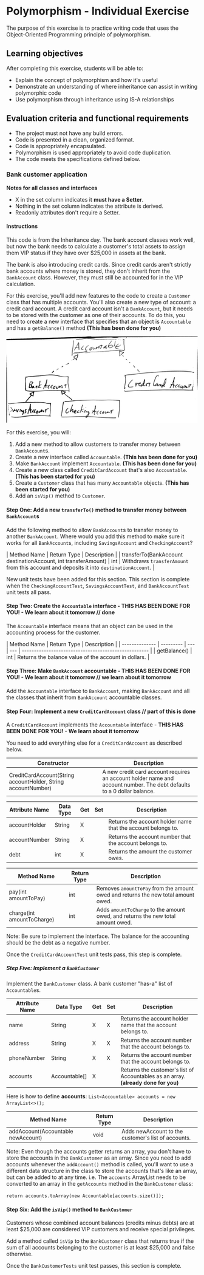 # Polymorphism - Individual Exercise

The purpose of this exercise is to practice writing code that uses the Object-Oriented Programming principle of polymorphism.

## Learning objectives

After completing this exercise, students will be able to:

- Explain the concept of polymorphism and how it's useful
- Demonstrate an understanding of where inheritance can assist in writing polymorphic code
- Use polymorphism through inheritance using IS-A relationships

## Evaluation criteria and functional requirements

* The project must not have any build errors.
* Code is presented in a clean, organized format.
* Code is appropriately encapsulated.
* Polymorphism is used appropriately to avoid code duplication.
* The code meets the specifications defined below.

### Bank customer application

**Notes for all classes and interfaces**
- X in the set column indicates it **must have a Setter**.
- Nothing in the set column indicates the attribute is derived.
- Readonly attributes don't require a Setter.

#### Instructions

This code is from the Inheritance day. The bank account classes work well, but now the bank needs to calculate a customer's total assets to assign them VIP status if they have over $25,000 in assets at the bank. 

The bank is also introducing credit cards. Since credit cards aren't strictly bank accounts where money is stored, they don't inherit from the `BankAccount` class. However, they must still be accounted for in the VIP calculation.

For this exercise, you'll add new features to the code to create a `Customer` class that has multiple accounts. You'll also create a new type of account: a credit card account. A credit card account isn't a `BankAccount`, but it needs to be stored with the customer as one of their accounts. To do this, you need to create a new interface that specifies that an object is `Accountable` and has a `getBalance()` method **(This has been done for you)**

![class diagram](account&#32;class&#32;diagram.jpg)

For this exercise, you will:

1. Add a new method to allow customers to transfer money between `BankAccount`s.
2. Create a new interface called `Accountable`. **(This has been done for you)**
3. Make `BankAccount` implement `Accountable`. **(This has been done for you)**
4. Create a new class called `CreditCardAccount` that's also `Accountable`. **(This has been started for you)**
5. Create a `Customer` class that has many `Accountable` objects.  **(This has been started for you)**
6. Add an `isVip()` method to `Customer`.

#### Step One: Add a new `transferTo()` method to transfer money between `BankAccount`s

Add the following method to allow `BankAccount`s to transfer money to another `BankAccount`. Where would you add this method to make sure it works for all `BankAccount`s, including `SavingsAccount` and `CheckingAccount`?

| Method Name                                                  | Return Type | Description                                                                                             |
| transferTo(BankAccount destinationAccount, int transferAmount) | int         | Withdraws `transferAmount` from this account and deposits it into `destinationAccount`.                 |

New unit tests have been added for this section. This section is complete when the `CheckingAccountTest`, `SavingsAccountTest`, and `BankAccountTest` unit tests all pass.

#### Step Two: Create the `Accountable` interface - **THIS HAS BEEN DONE FOR YOU! - We learn about it tomorrow** // done

The `Accountable` interface means that an object can be used in the accounting process for the customer.

| Method Name | Return Type | Description                                          |
| -------------- | --------- | --- | --- | ---------------------------------------------------- |
| getBalance()        | int       | Returns the balance value of the account in dollars. |

#### Step Three: Make `BankAccount` accountable - **THIS HAS BEEN DONE FOR YOU! - We learn about it tomorrow** // we learn about it tomorrow

Add the `Accountable` interface to `BankAccount`, making `BankAccount` and all the classes that inherit from `BankAccount` accountable classes.

#### Step Four: Implement a new `CreditCardAccount` class // part of this is done 

A `CreditCardAccount` implements the  `Accountable` interface - **THIS HAS BEEN DONE FOR YOU! - We learn about it tomorrow**

You need to add everything else for a `CreditCardAccount` as described below.

| Constructor                                                       | Description                                                                                                                             |
| ----------------------------------------------------------------- | --------------------------------------------------------------------------------------------------------------------------------------- |
| CreditCardAccount(String accountHolder, String accountNumber) | A new credit card account requires an account holder name and account number. The debt defaults to a 0 dollar balance. |

| Attribute Name    | Data Type | Get | Set | Description                                                  |
| ----------------- | --------- | --- | --- | ------------------------------------------------------------ |
| accountHolder     | String    | X   |     | Returns the account holder name that the account belongs to. |
| accountNumber     | String    | X   |     | Returns the account number that the account belongs to.      |
| debt              | int       | X   |     | Returns the amount the customer owes.                        |

| Method Name                | Return Type | Description                                                                       |
| -------------------------- | ----------- | --------------------------------------------------------------------------------- |
| pay(int amountToPay)       | int         | Removes `amountToPay` from the amount owed and returns the new total amount owed. |
| charge(int amountToCharge) | int         | Adds `amountToCharge` to the amount owed, and returns the new total amount owed.  |

Note: Be sure to implement the interface. The balance for the accounting should be the debt as a negative number.

Once the `CreditCardAccountTest` unit tests pass, this step is complete.
 
##### Step Five: Implement a `BankCustomer`

Implement the `BankCustomer` class. A bank customer "has-a" list of `Accountable`s.

| Attribute Name | Data Type     | Get | Set | Description                                                  |
| -------------- | ------------- | --- | --- | ------------------------------------------------------------ |
| name           | String        | X   | X   | Returns the account holder name that the account belongs to. |
| address        | String        | X   | X   | Returns the account number that the account belongs to.      |
| phoneNumber    | String        | X   | X   | Returns the account number that the account belongs to.      |
| accounts       | Accountable[] | X   |     | Returns the customer's list of Accountables as an array. **(already done for you)**   |

Here is how to define **accounts**:   ```List<Accountable> accounts = new ArrayList<>();```

| Method Name                        | Return Type | Description                                         |
| ---------------------------------- | ----------- | --------------------------------------------------- |
| addAccount(Accountable newAccount) | void        | Adds newAccount to the customer's list of accounts. |

Note: Even though the accounts getter returns an array, you don't have to store the accounts in the `BankCustomer` as an array. Since you need to add accounts whenever the `addAccount()` method is called, you'll want to use a different data structure in the class to store the accounts that's like an array, but can be added to at any time.  i.e. The `accounts` ArrayList needs to be converted to an array in the `getAccounts` method in the `BankCustomer` class: 

```return accounts.toArray(new Accountable[accounts.size()]);```

#### Step Six: Add the `isVip()` method to `BankCustomer`

Customers whose combined account balances (credits minus debts) are at least \$25,000 are considered VIP customers and receive special privileges.

Add a method called `isVip` to the `BankCustomer` class that returns true if the sum of all accounts belonging to the customer is at least \$25,000 and false otherwise.

Once the `BankCustomerTests` unit test passes, this section is complete.
